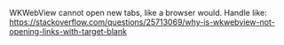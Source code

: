 

WKWebView cannot open new tabs, like a browser would.
Handle like:
https://stackoverflow.com/questions/25713069/why-is-wkwebview-not-opening-links-with-target-blank

